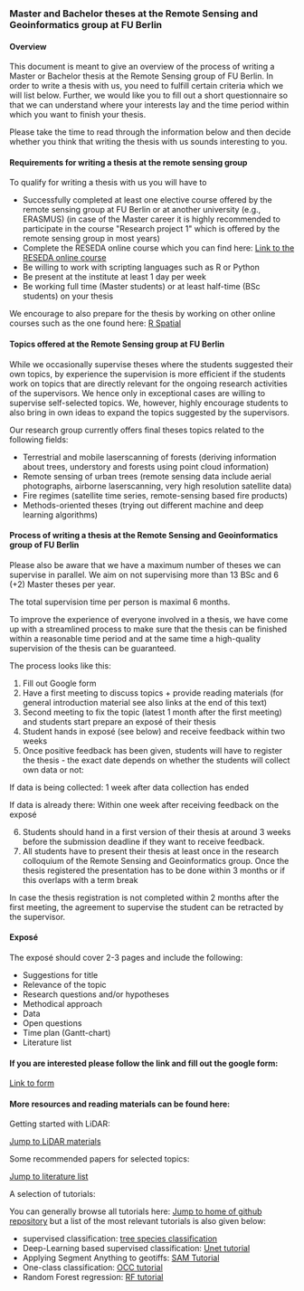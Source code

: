 ### Master and Bachelor theses at the Remote Sensing and Geoinformatics group at FU Berlin

#### Overview
This document is meant to give an overview of the process of writing a Master or Bachelor thesis at the Remote Sensing group of FU Berlin. In order to write a thesis with us, you need to fulfill certain criteria which we will list below. Further, we would like you to fill out a short questionnaire so that we can understand where your interests lay and the time period within which you want to finish your thesis. 

Please take the time to read through the information below and then decide whether you think that writing the thesis with us sounds interesting to you.

#### Requirements for writing a thesis at the remote sensing group

To qualify for writing a thesis with us you will have to

 - Successfully completed at least one elective course offered by the remote sensing group at FU Berlin or at another university (e.g., ERASMUS) (in case of the Master career it is highly recommended to participate in the course "Research project 1" which is offered by the remote sensing group in most years)
 - Complete the RESEDA online course which you can find here: [Link to the RESEDA online course](https://remote-sensing-at-fu-berlin.github.io/RESEDA/)
 - Be willing to work with scripting languages such as R or Python
 - Be present at the institute at least 1 day per week 
 - Be working full time (Master students) or at least half-time (BSc students) on your thesis

We encourage to also prepare for the thesis by working on other online courses such as the one found here: [R Spatial](https://rspatial.org/raster/rs/index.html)

#### Topics offered at the Remote Sensing group at FU Berlin

While we occasionally supervise theses where the students suggested their own topics, by experience the supervision is more efficient if the students work on topics that are directly relevant for the ongoing research activities of the supervisors. We hence only in exceptional cases are willing to supervise self-selected topics. We, however, highly encourage students to also bring in own ideas to expand the topics suggested by the supervisors.

Our research group currently offers final theses topics related to the following fields:

 - Terrestrial and mobile laserscanning of forests (deriving information about trees, understory and forests using point cloud information)
 - Remote sensing of urban trees (remote sensing data include aerial photographs, airborne laserscanning, very high resolution satellite data) 
 - Fire regimes (satellite time series, remote-sensing based fire products)
 - Methods-oriented theses (trying out different machine and deep learning algorithms)

#### Process of writing a thesis at the Remote Sensing and Geoinformatics group of FU Berlin

Please also be aware that we have a maximum number of theses we can supervise in parallel. We aim on not supervising more than 13 BSc and 6 (+2) Master theses per year. 

The total supervision time per person is maximal 6 months.

To improve the experience of everyone involved in a thesis, we have come up with a streamlined process to make sure that the thesis can be finished within a reasonable time period and at the same time a high-quality supervision of the thesis can be guaranteed. 



The process looks like this:

 1. Fill out Google form 
 2. Have a first meeting to discuss topics + provide reading materials (for general introduction material see also links at the end of this text)
 3.  Second meeting to fix the topic (latest 1 month after the first meeting) and students start prepare an exposé of their thesis
 4. Student hands in exposé (see below) and receive feedback within two weeks
 5. Once positive feedback has been given, students will have to register the thesis - the exact date depends on whether the students will collect own data or not: 

If data is being collected: 1 week after data collection has ended

If data is already there: Within one week after receiving feedback on the exposé

6. Students should hand in a first version of their thesis at around 3 weeks before the submission deadline if they want to receive feedback.
7. All students have to present their thesis at least once in the research colloquium of the Remote Sensing and Geoinformatics group. Once the thesis registered the presentation has to be done within 3 months or if this overlaps with a term break

In case the thesis registration is not completed within 2 months after the first meeting, the agreement to supervise the student can be retracted by the supervisor.

#### Exposé
The exposé should cover 2-3 pages and include the following:

 - Suggestions for title
 - Relevance of the topic
 - Research questions and/or hypotheses
 - Methodical approach
 - Data
 - Open questions
 - Time plan (Gantt-chart)
 - Literature list

#### If you are interested please follow the link and fill out the google form:

[Link to form](https://docs.google.com/forms/d/e/1FAIpQLSfkVLWmebZavfqO6NZPy1OthF-27SdOiiYELbPSNn7u5nKSxQ/viewform?usp=dialog)



#### More resources and reading materials can be found here:

Getting started with LiDAR:

[Jump to LiDAR materials](https://github.com/fabianfassnacht/Getting_started_with_LiDAR)

Some recommended papers for selected topics:

[Jump to literature list](https://github.com/fabianfassnacht/Reading_list_final_theses_FUB/tree/main)

A selection of tutorials:

You can generally browse all tutorials here: [Jump to home of github repository](https://github.com/fabianfassnacht/) but a list of the most relevant tutorials is also given below:

- supervised classification: [tree species classification](https://github.com/fabianfassnacht/treespeciesclassification/blob/main/README.md)
- Deep-Learning based supervised classification: [Unet tutorial](https://github.com/fabianfassnacht/PyTorch_Unet_Geotiff_Tutorial)
- Applying Segment Anything to geotiffs: [SAM Tutorial](https://github.com/fabianfassnacht/SAM2_geotiff_tutorial)
- One-class classification: [OCC tutorial](https://github.com/fabianfassnacht/Tut_OCC_2020/blob/gh-pages/index.md)
- Random Forest regression: [RF tutorial](https://github.com/fabianfassnacht/Tut_rf_regression/blob/gh-pages/index.md)
  
